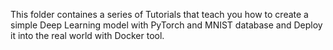 This folder containes a series of Tutorials that teach you how to create a simple Deep Learning model with PyTorch and MNIST database and Deploy it into the real world with Docker tool.
